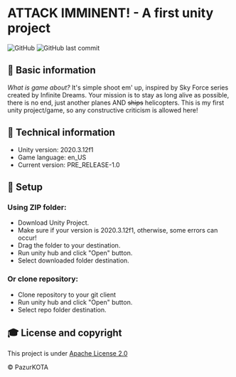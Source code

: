 # ATTACK IMMINENT! - A first unity project
<img alt="GitHub" src="https://img.shields.io/github/license/pazurkota/attack_imminent-game"> <img alt="GitHub last commit" src="https://img.shields.io/github/last-commit/pazurkota/attack_imminent-game">
## 🚀 Basic information
*What is game about?* It's simple shoot em' up, inspired by Sky Force series created by Infinite Dreams. Your mission is to stay as long alive as possible, there is no end, just another planes AND ~~ships~~ helicopters. This is my first unity project/game, so any constructive criticism is allowed here!

## 👾 Technical information
* Unity version: 2020.3.12f1
* Game language: en_US
* Current version: PRE_RELEASE-1.0

## 🔧 Setup
### Using ZIP folder:
* Download Unity Project.
* Make sure if your version is 2020.3.12f1, otherwise, some errors can occur!
* Drag the folder to your destination.
* Run unity hub and click "Open" button.
* Select downloaded folder destination.

### Or clone repository:
* Clone repository to your git client
* Run unity hub and click "Open" button.
* Select repo folder destination.

## 🎓 License and copyright
This project is under [Apache License 2.0](LICENSE.md)

© PazurKOTA
